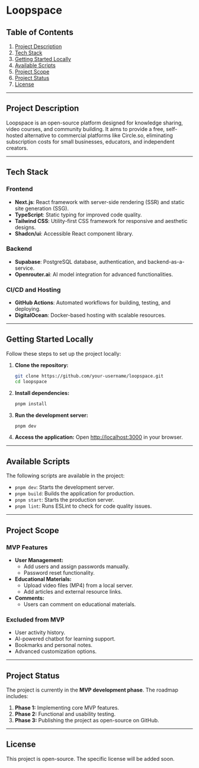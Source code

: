 
# Loopspace

## Table of Contents
1. [Project Description](#project-description)
2. [Tech Stack](#tech-stack)
3. [Getting Started Locally](#getting-started-locally)
4. [Available Scripts](#available-scripts)
5. [Project Scope](#project-scope)
6. [Project Status](#project-status)
7. [License](#license)

---

## Project Description

Loopspace is an open-source platform designed for knowledge sharing, video courses, and community building. It aims to provide a free, self-hosted alternative to commercial platforms like Circle.so, eliminating subscription costs for small businesses, educators, and independent creators.

---

## Tech Stack

### Frontend
- **Next.js**: React framework with server-side rendering (SSR) and static site generation (SSG).
- **TypeScript**: Static typing for improved code quality.
- **Tailwind CSS**: Utility-first CSS framework for responsive and aesthetic designs.
- **Shadcn/ui**: Accessible React component library.

### Backend
- **Supabase**: PostgreSQL database, authentication, and backend-as-a-service.
- **Openrouter.ai**: AI model integration for advanced functionalities.

### CI/CD and Hosting
- **GitHub Actions**: Automated workflows for building, testing, and deploying.
- **DigitalOcean**: Docker-based hosting with scalable resources.

---

## Getting Started Locally

Follow these steps to set up the project locally:

1. **Clone the repository:**
   ```bash
   git clone https://github.com/your-username/loopspace.git
   cd loopspace
   ```

2. **Install dependencies:**
   ```bash
   pnpm install
   ```

3. **Run the development server:**
   ```bash
   pnpm dev
   ```

4. **Access the application:**
   Open [http://localhost:3000](http://localhost:3000) in your browser.

---

## Available Scripts

The following scripts are available in the project:

- `pnpm dev`: Starts the development server.
- `pnpm build`: Builds the application for production.
- `pnpm start`: Starts the production server.
- `pnpm lint`: Runs ESLint to check for code quality issues.

---

## Project Scope

### MVP Features
- **User Management:**
  - Add users and assign passwords manually.
  - Password reset functionality.
- **Educational Materials:**
  - Upload video files (MP4) from a local server.
  - Add articles and external resource links.
- **Comments:**
  - Users can comment on educational materials.

### Excluded from MVP
- User activity history.
- AI-powered chatbot for learning support.
- Bookmarks and personal notes.
- Advanced customization options.

---

## Project Status

The project is currently in the **MVP development phase**. The roadmap includes:
1. **Phase 1:** Implementing core MVP features.
2. **Phase 2:** Functional and usability testing.
3. **Phase 3:** Publishing the project as open-source on GitHub.

---

## License

This project is open-source. The specific license will be added soon.


